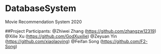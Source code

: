 # DatabaseSystem
Movie Recommendation System 2020

##Project Participants:
@Zhiwei Zhang (https://github.com/zhangzw12319)
@Xilie Xu (https://github.com/GodXuxilie)
@Zeyuan Yin (https://github.com/xiaolaoying)
@Feifan Song (https://github.com/F2-Song)
